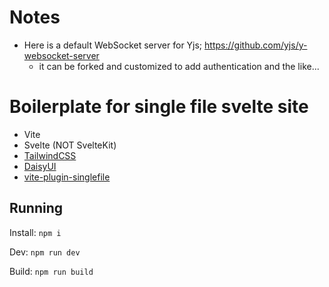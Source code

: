 # Notes

- Here is a default WebSocket server for Yjs; https://github.com/yjs/y-websocket-server
  - it can be forked and customized to add authentication and the like...

# Boilerplate for single file svelte site

- Vite
- Svelte (NOT SvelteKit)
- [TailwindCSS](https://tailwindcss.com/docs/aspect-ratio)
- [DaisyUI](https://daisyui.com/components/)
- [vite-plugin-singlefile](https://www.npmjs.com/package/vite-plugin-singlefile)

## Running

Install: `npm i`

Dev: `npm run dev`

Build: `npm run build`